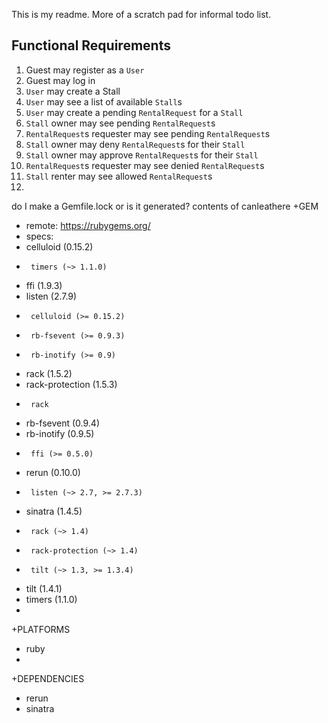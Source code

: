 This is my readme. More of a scratch pad for informal todo list.

## Functional Requirements

1. Guest may register as a `User`
1. Guest may log in
1. `User` may create a Stall
1. `User` may see a list of available `Stall`s
1. `User` may create a pending `RentalRequest` for a `Stall`
1. `Stall` owner may see pending `RentalRequest`s
1. `RentalRequest`s requester may see pending `RentalRequest`s
1. `Stall` owner may deny `RentalRequest`s for their `Stall`
1. `Stall` owner may approve `RentalRequest`s for their `Stall`
1. `RentalRequest`s requester may see denied `RentalRequest`s
1. `Stall` renter may see allowed `RentalRequest`s
2.

do I make a Gemfile.lock or is it generated?
contents of canIeathere
+GEM
+  remote: https://rubygems.org/
+  specs:
+    celluloid (0.15.2)
+      timers (~> 1.1.0)
+    ffi (1.9.3)
+    listen (2.7.9)
+      celluloid (>= 0.15.2)
+      rb-fsevent (>= 0.9.3)
+      rb-inotify (>= 0.9)
+    rack (1.5.2)
+    rack-protection (1.5.3)
+      rack
+    rb-fsevent (0.9.4)
+    rb-inotify (0.9.5)
+      ffi (>= 0.5.0)
+    rerun (0.10.0)
+      listen (~> 2.7, >= 2.7.3)
+    sinatra (1.4.5)
+      rack (~> 1.4)
+      rack-protection (~> 1.4)
+      tilt (~> 1.3, >= 1.3.4)
+    tilt (1.4.1)
+    timers (1.1.0)
+
+PLATFORMS
+  ruby
+
+DEPENDENCIES
+  rerun
+  sinatra